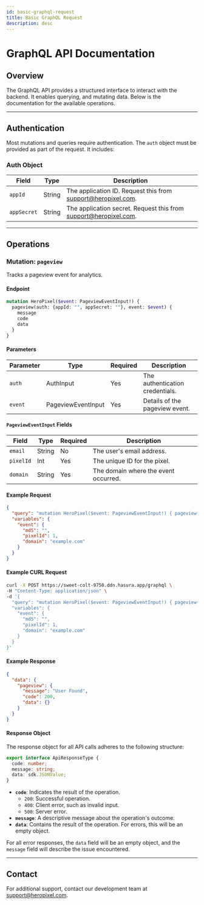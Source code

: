 ```yaml
---
id: basic-graphql-request
title: Basic GraphQL Request
description: desc
---
```


# GraphQL API Documentation

## Overview

The GraphQL API provides a structured interface to interact with the backend. It enables querying, and mutating data. Below is the documentation for the available operations.

---

## Authentication

Most mutations and queries require authentication. The `auth` object must be provided as part of the request. It includes:

### Auth Object

| Field       | Type   | Description                                                                                      |
| ----------- | ------ | ------------------------------------------------------------------------------------------------ |
| `appId`     | String | The application ID. Request this from [support@heropixel.com](mailto:support@heropixel.com).     |
| `appSecret` | String | The application secret. Request this from [support@heropixel.com](mailto:support@heropixel.com). |

---

## Operations

### Mutation: `pageview`

Tracks a pageview event for analytics.

#### Endpoint

```graphql
mutation HeroPixel($event: PageviewEventInput!) {
  pageview(auth: {appId: "", appSecret: ""}, event: $event) {
    message
    code
    data
  }
}
```

#### Parameters

| Parameter | Type               | Required | Description                     |
| --------- | ------------------ | -------- | ------------------------------- |
| `auth`    | AuthInput          | Yes      | The authentication credentials. |
| `event`   | PageviewEventInput | Yes      | Details of the pageview event.  |

#### `PageviewEventInput` Fields

| Field     | Type   | Required | Description                          |
| --------- | ------ | -------- | ------------------------------------ |
| `email`   | String | No       | The user's email address.            |
| `pixelId` | Int    | Yes      | The unique ID for the pixel.         |
| `domain`  | String | Yes      | The domain where the event occurred. |

#### Example Request

```json
{
  "query": "mutation HeroPixel($event: PageviewEventInput!) { pageview(auth: { appId: \"\", appSecret: \"\" }, event: $event) { message code data } }",
  "variables": {
    "event": {
      "md5": "",
      "pixelId": 1,
      "domain": "example.com"
    }
  }
}
```

#### Example CURL Request

```bash
curl -X POST https://sweet-colt-9750.ddn.hasura.app/graphql \
-H "Content-Type: application/json" \
-d '{
  "query": "mutation HeroPixel($event: PageviewEventInput!) { pageview(auth: { appId: \"yourAppIdHere\", appSecret: \"yourAppSecretHere\" }, event: $event) { message code data } }",
  "variables": {
    "event": {
      "md5": "",
      "pixelId": 1,
      "domain": "example.com"
    }
  }
}'
```

#### Example Response

```json
{
  "data": {
    "pageview": {
      "message": "User Found",
      "code": 200,
      "data": {}
    }
  }
}
```

#### Response Object

The response object for all API calls adheres to the following structure:

```typescript
export interface ApiResponseType {
  code: number;
  message: string;
  data: sdk.JSONValue;
}
```

- **`code`**: Indicates the result of the operation.
  - `200`: Successful operation.
  - `400`: Client error, such as invalid input.
  - `500`: Server error.
- **`message`**: A descriptive message about the operation's outcome.
- **`data`**: Contains the result of the operation. For errors, this will be an empty object.

For all error responses, the `data` field will be an empty object, and the `message` field will describe the issue encountered.

---

## Contact

For additional support, contact our development team at [support@heropixel.com](mailto:support@heropixel.com).
